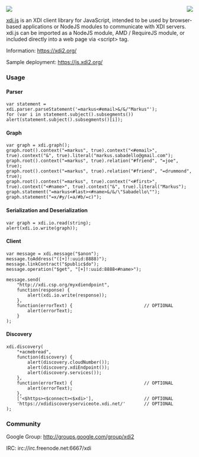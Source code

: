 <a href="http://projectdanube.org/" target="_blank"><img src="http://projectdanube.github.com/xdi-js/images/projectdanube_logo.png" align="right"></a>
<img src="http://projectdanube.github.com/xdi-js/images/logo64.png"><br>

[xdi.js](http://github.com/projectdanube/xdi-js) is an XDI client library for JavaScript, intended to be used by browser-based applications or NodeJS modules
to communicate with XDI servers. xdi.js can be imported as a NodeJS module, AMD / RequireJS module, or included directly into a web page via &lt;script&gt; tag.

Information: https://xdi2.org/

Sample deployment: https://js.xdi2.org/

### Usage

#### Parser

```
var statement = xdi.parser.parseStatement('=markus<#email>&/&/"Markus"');
for (var i in statement.subject().subsegments()) alert(statement.subject().subsegments()[i]);
```

#### Graph

```
var graph = xdi.graph();
graph.root().context("=markus", true).context("<#email>", true).context("&", true).literal("markus.sabadello@gmail.com");
graph.root().context("=markus", true).relation("#friend", "=joe", true);
graph.root().context("=markus", true).relation("#friend", "=drummond", true);
graph.root().context("=markus", true).context("<#first>", true).context("<#name>", true).context("&", true).literal("Markus");
graph.statement("=markus<#last><#name>&/&/\"Sabadello\"");
graph.statement("=x/#y/(=a/#b/=c)");
```

#### Serialization and Deserialization

```
var graph = xdi.io.read(string);
alert(xdi.io.write(graph));
```

#### Client

```
var message = xdi.message("$anon");
message.toAddress("([+]!:uuid:8888)");
message.linkContract("$public$do");
message.operation("$get", "[+]!:uuid:8888<#name>");

message.send(
	"http://xdi.csp.org/myxdiendpoint",
	function(response) {
		alert(xdi.io.write(response));
	},
	function(errorText) {							// OPTIONAL
		alert(errorText);
	}
);
```

#### Discovery

```
xdi.discovery(
	"+acmebread",
	function(discovery) {
		alert(discovery.cloudNumber());
		alert(discovery.xdiEndpoint());
		alert(discovery.services());
	},
	function(errorText) {							// OPTIONAL
		alert(errorText);
	},
	['<$https><$connect><$xdi>'],					// OPTIONAL
	'https://xdidiscoveryserviceote.xdi.net/'		// OPTIONAL
);
```

### Community

Google Group: http://groups.google.com/group/xdi2

IRC: irc://irc.freenode.net:6667/xdi
